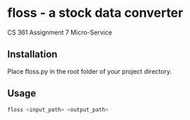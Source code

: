 # floss - a stock data converter
CS 361 Assignment 7 Micro-Service

## Installation
Place floss.py in the root folder of your project directory.

## Usage
```python
floss <input_path> <output_path>
```
